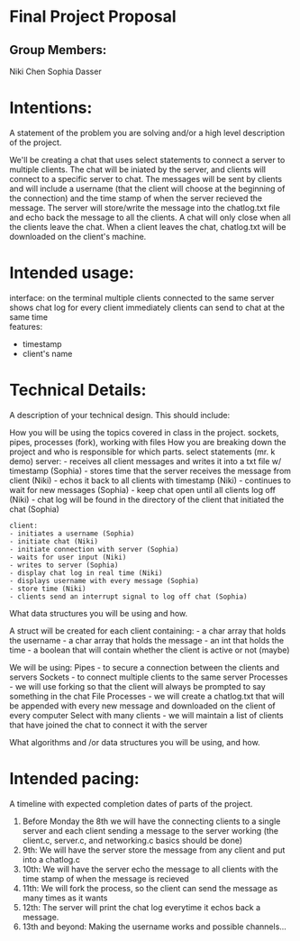 # Final Project Proposal

## Group Members: 

Niki Chen
Sophia Dasser
       
# Intentions:

A statement of the problem you are solving and/or a high level description of the project.

We'll be creating a chat that uses select statements to connect a server to multiple clients. The chat will be iniated by the server, and clients will connect to a specific server to chat. The messages will be sent by clients and will include a username (that the client will choose at the beginning of the connection) and the time stamp of when the server recieved the message. The server will store/write the message into the chatlog.txt file and echo back the message to all the clients. A chat will only close when all the clients leave the chat. When a client leaves the chat, chatlog.txt will be downloaded on the client's machine.
    
# Intended usage:

interface: on the terminal
multiple clients connected to the same server
shows chat log for every client immediately
clients can send to chat at the same time  
features: 
- timestamp
- client's name

# Technical Details:

A description of your technical design. This should include:
   
How you will be using the topics covered in class in the project.
     sockets, pipes, processes (fork), working with files
How you are breaking down the project and who is responsible for which parts.
    select statements (mr. k demo)
    server:
    - receives all client messages and writes it into a txt file w/ timestamp (Sophia)
    - stores time that the server receives the message from client (Niki)
    - echos it back to all clients with timestamp (Niki)
    - continues to wait for new messages (Sophia)
    - keep chat open until all clients log off (Niki)
    - chat log will be found in the directory of the client that initiated the chat (Sophia)

    client:
    - initiates a username (Sophia)
    - initiate chat (Niki)
    - initiate connection with server (Sophia)
    - waits for user input (Niki)
    - writes to server (Sophia)
    - display chat log in real time (Niki)
    - displays username with every message (Sophia)
    - store time (Niki)
    - clients send an interrupt signal to log off chat (Sophia)

What data structures you will be using and how.

A struct will be created for each client containing:
       - a char array that holds the username
       - a char array that holds the message
       - an int that holds the time
       - a boolean that will contain whether the client is active or not (maybe)

We will be using:
Pipes - to secure a connection between the clients and servers
Sockets - to connect multiple clients to the same server
Processes - we will use forking so that the client will always be prompted to say something in the chat
File Processes - we will create a chatlog.txt that will be appended with every new message and downloaded on the client of every computer
Select with many clients - we will maintain a list of clients that have joined the chat to connect it with the server
     
What algorithms and /or data structures you will be using, and how.
    
# Intended pacing:

A timeline with expected completion dates of parts of the project.

1. Before Monday the 8th we will have the connecting clients to a single server and each client sending a message to the server working (the client.c, server.c, and networking.c basics should be done)
2. 9th: We will have the server store the message from any client and put into a chatlog.c
3. 10th: We will have the server echo the message to all clients with the time stamp of when the message is recieved
4. 11th: We will fork the process, so the client can send the message as many times as it wants
5. 12th: The server will print the chat log everytime it echos back a message.
6. 13th and beyond: Making the username works and possible channels...

